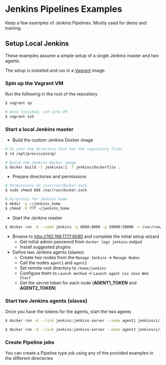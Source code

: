 # Jenkins Pipelines Examples
Keep a few examples of Jenkins Pipelines. Mostly used for demo and training.

## Setup Local Jenkins
These examples assume a simple setup of a single Jenkins master and two agents.

The setup is installed and run in a [Vagrant](https://www.vagrantup.com/) image.

### Spin up the Vagrant VM
Run the following in the root of the repository
```bash
$ vagrant up

# Once finished, ssh into VM
$ vagrant ssh
```

### Start a local Jenkins master
- Build the custom Jenkins Docker image
```bash
# Go into the directory that has the repository files
$ cd /opt/provisioning/

# Build the Jenkins Docker image
$ docker build -t jenkinsx:1 -f jenkins/Dockerfile .
```

- Prepare directories and permissions
```bash
# Permissions on /var/run/docker.sock
$ sudo chmod 666 /var/run/docker.sock

# Directory for Jenkins home
$ mkdir -p ~/jenkins_home
$ chmod -R 777 ~/jenkins_home
```

- Start the Jenkins master
```bash
$ docker run -d --name jenkins -p 8080:8080 -p 50000:50000 -v /var/run/docker.sock:/var/run/docker.sock -v ~/jenkins_home:/var/jenkins_home jenkinsx:1
```
- Browse to http://192.168.17.17:8080 and complete the initial setup wizard
  - Get initial admin password from `docker logs jenkins` output
  - Install suggested plugins
- Define two Jenkins agents (slaves)
  - Create two nodes from the `Manage Jenkins` -> `Manage Nodes`
  - Call the nodes `agent1` and `agent2`
  - Set remote root directory to `/home/jenkins`
  - Configure them to `Launch method` -> `Launch agent via Java Web Start`
  - Get the secret token for each node (**AGENT1_TOKEN** and **AGENT2_TOKEN**)

### Start two Jenkins agents (slaves)
Once you have the tokens for the agents, start the two agents
```bash
$ docker run -d --link jenkins:jenkins-server --name agent1 jenkinsci/jnlp-slave:3.7-1 -url http://jenkins-server:8080 ${AGENT1_TOKEN} agent1

$ docker run -d --link jenkins:jenkins-server --name agent2 jenkinsci/jnlp-slave:3.7-1 -url http://jenkins-server:8080 ${AGENT2_TOKEN} agent2

```

### Create Pipeline jobs
You can create a Pipeline type job using any of the provided examples in the different directories

